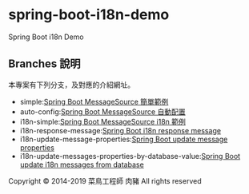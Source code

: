 # spring-boot-i18n-demo
Spring Boot i18n Demo

## Branches 說明

本專案有下列分支，及對應的介紹網址。

- simple:[Spring Boot MessageSource 簡單範例](https://matthung0807.blogspot.com/2020/06/spring-boot-messagesource-simple-example.html)
- auto-config:[Spring Boot MessageSource 自動配置](https://matthung0807.blogspot.com/2020/06/spring-boot-messagesource-auto-config.html)
- i18n-simple:[Spring Boot MessageSource i18n 範例](https://matthung0807.blogspot.com/2020/06/spring-boot-messagesource-i18n-example.html)
- i18n-response-message:[Spring Boot i18n response message](https://matthung0807.blogspot.com/2020/06/spring-boot-i18n-response-message.html)
- i18n-update-message-properties:[Spring Boot update message properties](https://matthung0807.blogspot.com/2020/07/spring-boot-update-message-properties.html)
- i18n-update-messages-properties-by-database-value:[Spring Boot update i18n messages from database](https://matthung0807.blogspot.com/2020/07/spring-boot-update-i18n-messages-from.html)

Copyright © 2014-2019 菜鳥工程師 肉豬 All rights reserved